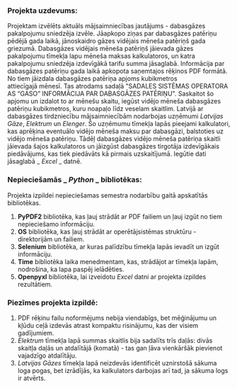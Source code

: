 ### Projekta uzdevums: ###
Projektam izvēlēts aktuāls mājsaimniecības jautājums - dabasgāzes pakalpojumu sniedzēja izvēle. Jāapkopo ziņas par dabasgāzes patēriņu pēdējā gada laikā, jānoskaidro gāzes vidējais mēneša patēriņš gada griezumā. Dabasgāzes vidējais mēneša patēriņš jāievada gāzes pakalpojumu tīmekļa lapu mēneša maksas kalkulatoros, un katra pakalpojumu sniedzēja izdevīgākā tarifu summa jāsaglabā.
Informācija par dabasgāzes patēriņu gada laikā apkopota saņemtajos rēķinos PDF formātā. No tiem jāizdala dabasgāzes patēriņa apjoms kubikmetros attiecīgajā mēnesī. Tas atrodams sadaļā "SADALES SISTĒMAS OPERATORA AS “GASO” INFORMĀCIJA PAR DABASGĀZES PATĒRIŅU". Saskaitot šo apjomu un izdalot to ar mēnešu skaitu, iegūst vidējo mēneša dabasgāzes patēriņu kubikmetros, kuru noapaļo līdz veselam skaitlim.
Latvijā ar dabasgāzes tirdzniecību mājsaimniecībām nodarbojas uzņēmumi _Latvijas Gāze_, _Elektrum_ un _Elenger_. Šo uzņēmumu tīmekļa lapās pieejami kalkulatori, kas aprēķina eventuālo vidējo mēneša maksu par dabasgāzi, balstoties uz vidējo mēneša patēriņu. Tādēļ dabasgāzes vidējo mēneša patēriņa skaitli jāievada šajos kalkulatoros un jāizgūst dabasgāzes tirgotāja izdevīgākais piedāvājums, kas tiek piedāvāts kā pirmais uzskaitījumā. Iegūtie dati jāsaglabā _ _Excel_ _ datnē.

### Nepieciešamās _ _Python_ _ bibliotēkas: ###
Projekta izpildei nepieciešamas semestra nodarbību gaitā apskatītās bibliotēkas. 
1. __PyPDF2__ bibliotēka, kas ļauj strādāt ar PDF failiem un ļauj izgūt no tiem nepieciešamo informāciju.
2. __OS__ bibliotēka, kas ļauj strādāt ar operētājsistēmas struktūru - direktorijām un failiem.
3. __Selenium__ bibliotēka, ar kuras palīdzību tīmekļa lapās ievadīt un izgūt informāciju. 
4. __Time__ bibliotēka laika menedmentam, kas, strādājot ar tīmekļa lapām, nodrošina, ka lapa paspēj ielādēties.
4. __Openpyxl__ bibliotēka, lai izveidotu _Excel_ datni ar projekta izpildes rezultātiem.

### Piezīmes projekta izpildē: ###
1. PDF rēķinu failu noformējums nebija viendabīgs, bet mēģinājumu un kļūdu ceļā izdevās atrast kompaktu risinājumu, kas der visiem gadījumiem.
2. _Elektrum_ tīmekļa lapā summas skaitlis bija sadalīts trīs daļās: divās skaitļa daļās un atdalītājā (komatā) - tas gan ļāva vienkāršāk pievienot vajadzīgo atdalītāju.
3. _Latvijas Gāzes_ tīmekļa lapā neizdevās identificēt uznirstošā sākuma loga pogas, bet izrādījās, ka kalkulators darbojas arī tad, ja sākuma logs ir atvērts.
